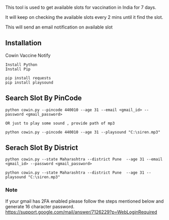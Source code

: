 This tool is used to get available slots for vaccination in India for 7 days. 

It will keep on checking the available slots every 2 mins until it find the slot.

This will send an email notification on available slot


## Installation
Cowin Vaccine Notify
```
Install Python
Install Pip
```
```
pip install requests
pip install playsound
```

## Search Slot By PinCode
```
python cowin.py --pincode 440010 --age 31 --email <gmail_id> --password <gmail_password>

OR just to play some sound , provide path of mp3

python cowin.py --pincode 440010 --age 31 --playsound "C:\siren.mp3" 
```

## Serach Slot By District
```
python cowin.py --state Maharashtra --district Pune  --age 31 --email <gmail_id> --password <gmail_password>

python cowin.py --state Maharashtra --district Pune  --age 31 --playsound "C:\siren.mp3"
```

### Note
If your gmail has 2FA enabled please follow the steps mentioned below and generate 16 character password.
https://support.google.com/mail/answer/7126229?p=WebLoginRequired
